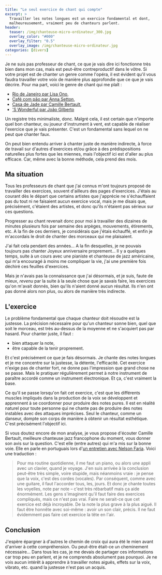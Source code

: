 ```yaml
---
title: "Le seul exercice de chant qui compte"
excerpt: >
  Travailler les notes longues est un exercice fondamental et dont, 
  malheureusement, vraiment peu de chanteurs parlent.
header:
  teaser: /img/chanteuse-micro-ordinateur_300.jpg
  overlay_color: "#000"
  overlay_filter: "0.5"
  overlay_image: /img/chanteuse-micro-ordinateur.jpg
categories: [divers]
---
```


Je ne suis pas professeur de chant, ce que je vais dire ici fonctionne très 
bien dans mon cas, mais est peut-être contreproductif dans le vôtre. Si votre 
projet est de chanter un genre comme l'opéra, il est évident qu'il vous faudra 
travailler votre voix de manière plus approfondie que ce que je vais décrire. 
Pour ma part, voici le genre de chant qui me plaît :

- [Rio de Janeiro par Lisa Ono][rio],
- [Café com pão par Anna Setton][cafe],
- [Casa de Jade par Camille Bertault][casa],
- ['S Wonderful par João Gilberto][wonderful]

Un registre très minimaliste, donc. Malgré cela, il est certain que n'importe 
quel bon chanteur, ou joueur d'instrument à vent, est capable de réaliser 
l'exercice que je vais présenter. C'est un fondamental sans lequel on ne peut 
que chanter faux.

On peut bien entendu arriver à chanter juste de manière indirecte, à force de 
travail sur d'autres d'exercices et/ou grâce à des prédispositions naturelles 
plus fortes que les miennes, mais l'objectif ici est d'aller au plus efficace. 
Car, même avec la bonne méthode, cela prend des mois.

## Ma situation

Tous les professeurs de chant que j'ai connus m'ont toujours proposé de 
travailler des exercices, souvent d'ailleurs des pages d'exercices. J'étais au 
courant dès le départ que certains artistes que j'apprécie ne s'échauffaient 
pas du tout ni ne faisaient aucun exercice vocal, mais je me disais que, 
précisément, c'étaient des artistes, et donc qu'ils n'étaient pas sérieux sur 
ces questions.

Progresser au chant revenait donc pour moi à travailler des dizaines de minutes 
plusieurs fois par semaine des arpèges, mouvements, étirements, etc. A la fin 
de ces derniers, je considérais que j'étais échauffé, et enfin je m'accordais 
le droit de chanter des morceaux qui me plaisaient.

J'ai fait cela pendant des années… A la fin desquelles, je ne pouvais toujours 
pas chanter Joyeux anniversaire proprement… Il y a quelques temps, suite à un 
cours avec une pianiste et chanteuse de jazz américaine, qui m'a encouragé à 
moins me compliquer la vie, j'ai une première fois déchiré ces feuilles 
d'exercices.

Mais je n'avais pas la connaissance que j'ai désormais, et je suis, faute de 
mieux, *revenu* par la suite à la seule chose que je savais faire, les 
exercices qu'on m'avait donnés, bien qu'ils n'aient donné aucun résultat. Ils 
n'en ont pas donné alors non plus, ou alors de manière très indirecte.

## L'exercice

Le problème fondamental que chaque chanteur doit résoudre est la justesse. La 
précision nécessaire pour qu'un chanteur sonne bien, quel que soit le morceau, 
est très au-dessus de la moyenne et ne s'acquiert pas par hasard. Pour chanter 
juste, il faut :

- bien attaquer la note,
- être capable de la tenir proprement.

Et c'est précisément ce que je fais désormais. Je chante des notes longues et 
je me concentre sur la justesse, la détente, l'efficacité. Cet exercice n'exige 
pas de chanter fort, ne donne pas l'impression que grand chose ne se passe. 
Mais le pratiquer régulièrement permet à notre instrument de paraître accordé 
comme un instrument électronique. Et ça, c'est vraiment la base.

Ce qu'il se passe lorsqu'on fait cet exercice, c'est que les différents muscles 
impliqués dans la production de la voix se développent et apprennent à se 
coordonner pour produire des notes pures. Il est en réalité naturel pour toute 
personne qui ne chante pas de produire des notes instables avec des attaques 
imprécises. Seul le chanteur, comme un danseur, dompte son corps de manière à 
obtenir un résultat esthétique. C'est précisément l'objectif ici.

Si vous doutez encore de mon analyse, je vous propose d'écouter Camille 
Bertault, meilleure chanteuse jazz francophone du moment, vous donner son avis 
sur la question. C'est elle (entre autres) qui m'a mis sur la bonne voie. Elle 
en parle en portuguais lors d'[un entretien avec Nelson Faria][faria]. Voici 
une traduction :

> Pour ma routine quotidienne, il me faut un piano, ou alors une appli avec un 
clavier, quand je voyage. J'en suis arrivée à la conclusion peut-être très 
simple, voire stupide, mais néanmoins vraie : je pense que la voix, c'est des 
cordes (vocales). Par conséquent, comme avec une guitare, il faut l'accorder 
tous, les, jours. Et donc je chante toutes les voyelles, note par note – c'est 
très rébarbatif mais ça aide énormément. Les gens s'imaginent qu'il faut faire 
des exercices compliqués, mais ce n'est pas vrai. Faire ne serait-ce que cet 
exercice est déjà incroyable. De la note la plus grave à la plus aiguë. Il faut 
être honnête avec soi-même : avoir un son clair, précis. Il ne faut évidemment 
pas faire cet exercice la tête en l'air.

## Conclusion

J'espère épargner à d'autres le chemin de croix qui aura été le mien avant 
d'arriver à cette compréhension. Ou peut-être était-ce un cheminement 
nécessaire… Dans tous les cas, je me devais de partager ces informations car 
trop peu en parlent, et je ne comprends absolument pas pourquoi. Je ne vois 
aucun intérêt à apprendre à travailler notes aiguës, effets sur la voix, 
vibrato, etc. quand la justesse n'est pas un acquis.

[rio]:https://www.youtube.com/watch?v=FxKMh2Im6Zc
[wonderful]:https://www.youtube.com/watch?v=MxfPqIF346M
[cafe]:https://www.youtube.com/watch?v=LCplK-qbd0g
[casa]:https://www.youtube.com/watch?v=reYzERaLNBA
[faria]:https://www.youtube.com/watch?v=gYm6M3g6RqU&t=1050s
